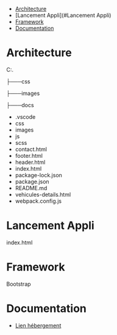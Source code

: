 - [Architecture](#Architecture)
- [Lancement Appli](#Lancement Appli)
- [Framework](#Framework)
- [Documentation](#Documentation)


# Architecture

C:.

├───css

├───images

├───docs

- .vscode
- css
- images
- js
- scss
- contact.html
- footer.html
- header.html
- index.html
- package-lock.json
- package.json
- README.md
- vehicules-details.html
- webpack.config.js

# Lancement Appli
index.html

# Framework
Bootstrap

# Documentation
- [Lien hébergement](docs/filRougeC3_Georges_LAMBERT.pdf)

